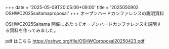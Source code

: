 +++
date = '2025-05-09T20:05:00+09:00'
title = '2025050902 OSHWC2025saitamaproposal'
+++
オープンハードカンファレンスの説明資料

OSHWC2025Saitama 開催にあたってオープンハードカンファレンスを説明する資料を作ってみました。


pdf はこちら https://oshwc.org/file/OSHWCproposal20250423.pdf
